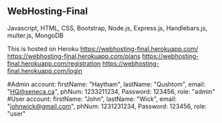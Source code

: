 ## WebHosting-Final

Javascript, HTML, CSS, Bootstrap, Node.js, Express.js, Handlebars.js, multer.js, MongoDB

This is hosted on Heroku
https://webhosting-final.herokuapp.com/
https://webhosting-final.herokuapp.com/plans 
https://webhosting-final.herokuapp.com/registration 
https://webhosting-final.herokuapp.com/login


#Admin account:  firstName: "Haytham", lastName: "Qushtom", email: "HQ@seneca.ca", phNum: 1233211234, Password: 123456, role: "admin" 
#User account:  firstName: "John", lastName: "Wick", email: "johnwick@gmail.com", phNum: 1231231234, Password: 123456, role: "user" 
